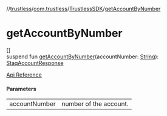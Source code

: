 //[trustless](../../../index.md)/[com.trustless](../index.md)/[TrustlessSDK](index.md)/[getAccountByNumber](get-account-by-number.md)

# getAccountByNumber

[]\
suspend fun [getAccountByNumber](get-account-by-number.md)(accountNumber: [String](https://kotlinlang.org/api/latest/jvm/stdlib/kotlin/-string/index.html)): [StaqAccountResponse](../../com.trustless.requests.accounts/-staq-account-response/index.md)

[Api Reference](https://developer.finto.io/docs/apis/accounts#/Accounts/Get%20an%20account)

#### Parameters

| | |
|---|---|
| accountNumber | number of the account. |
